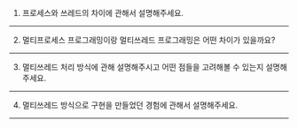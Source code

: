 1. 프로세스와 쓰레드의 차이에 관해서 설명해주세요.

---
2. 멀티프로세스 프로그래밍이랑 멀티쓰레드 프로그래밍은 어떤 차이가 있을까요?

---
3. 멀티쓰레드 처리 방식에 관해 설명해주시고 어떤 점들을 고려해볼 수 있는지 설명해주세요.

---
4. 멀티쓰레드 방식으로 구현을 만들었던 경험에 관해서 설명해주세요.

---